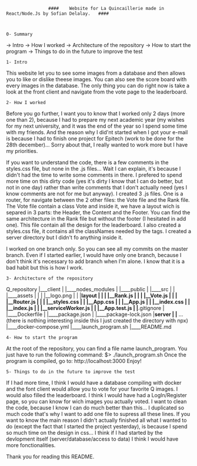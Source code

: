 

                    ####    Website for La Quincaillerie made in React/Node.Js by Sofian Delalay.   ####
    
    
    
    0- Summary

-> Intro
-> How I worked
-> Architecture of the repository
-> How to start the program
-> Things to do in the future to improve the test

    1- Intro

This website let you to see some images from a database and then allows you to like or dislike theese images. 
You can also see the score board with every images in the database.
The only thing you can do right now is take a look at the front client and navigate from the vote page to the leaderboard.

    2- How I worked

Before you go further, I want you to know that I worked only 2 days (more one than 2), because I had to prepare my next academic year (my wishes for my next university, and it was the end of the year so I spend some time with my friends. And the reason why I did'nt started when I got your e-mail is because I had to finish one project for Epitech (work to be done for the 28th december)... Sorry about that, I really wanted to work more but I have my priorities.

If you want to understand the code, there is a few comments in the styles.css file, but none in the .js files... Wait I can explain, it's because I didn't had the time to write some comments in there. I prefered to spend more time on this dirty code (yes it's dirty I know that I can do better, but not in one day) rather than write comments that I don't actually need (yes I know comments are not for me but anyway).
I created 3 .js files. One is a router, for navigate between the 2 other files: the Vote file and the Rank file. The Vote file contain a class Vote and inside it, we have a layout wich is separed in 3 parts: the Header, the Content and the Footer.
You can find the same architecture in the Rank file but without the footer (I hesitated in add one). This file contain all the design for the leaderboard.
I also created a styles.css file, it contains all the classNames needed by the tags.
I created a server directory but I didn't fo anything inside it.

I worked on one branch only. So you can see all my commits on the master branch. Even if I started earlier, I would have only one branch, because I don't think it's necessary to add branch when I'm alone. I know that it is a bad habit but this is how I work.

    3- Architecture of the repository

Q_repository
|___client
|    |____nodes_modules
|    |____public
|    |____src
|    |    |____assets
|    |    |      |__logo.png
|    |    |____layout
|    |    |      |__Rank.js
|    |    |      |__Vote.js
|    |    |      |__Router.js
|    |    |      |__styles.css
|    |    |__App.css
|    |    |__App.js
|    |    |__index.css
|    |    |__index.js
|    |    |__serviceWorker.js
|    |    |__App.test.js
|    |____.gitignore
|    |____Dockerfile
|    |____package.json
|    |____package-lock.json
|____server
|    |____ ... (there is nothing interesting inside this I just created the directory with npx)
|____docker-compose.yml
|____launch_program.sh
|____README.md


    4- How to start the program

At the root of the repository, you can find a file name launch_program. You just have to run the following command:
                    $> ./launch_program.sh
Once the program is compiled, go to:  http://localhost:3000
Enjoy!

    5- Things to do in the future to improve the test

If I had more time, I think I would have a database compiling with docker and the font client would allow you to vote for your favorite Q images. I would also filled the leaderboard. I think I would have had a LogIn/Register page, so you can know for wich images you actually voted. I want to clean the code, because I know I can do much better than this... I duplicated so much code that's why I want to add one file to supress all these lines. 
If you want to know the main reason I didn't actually finished all what I wanted to do (except the fact that I started the project yesterday), is because I spend so much time on the design in css... I think if I had started by the devlopment itself (server/database/access to data) I think I would have more fonctionalities.


Thank you for reading this README.
